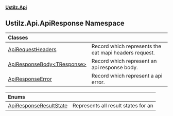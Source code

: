 #### [Ustilz.Api](index.md 'index')

## Ustilz.Api.ApiResponse Namespace

| Classes | |
| :--- | :--- |
| [ApiRequestHeaders](Ustilz.Api.ApiResponse.ApiRequestHeaders.md 'Ustilz.Api.ApiResponse.ApiRequestHeaders') | Record which represents the eat mapi headers request. |
| [ApiResponseBody&lt;TResponse&gt;](Ustilz.Api.ApiResponse.ApiResponseBody_TResponse_.md 'Ustilz.Api.ApiResponse.ApiResponseBody<TResponse>') | Record which represent an api response body. |
| [ApiResponseError](Ustilz.Api.ApiResponse.ApiResponseError.md 'Ustilz.Api.ApiResponse.ApiResponseError') | Record which represent a api error. |

| Enums | |
| :--- | :--- |
| [ApiResponseResultState](Ustilz.Api.ApiResponse.ApiResponseResultState.md 'Ustilz.Api.ApiResponse.ApiResponseResultState') | Represents all result states for an <seealso cref="T:Ustilz.Api.ApiResponse.ApiResponseBody`1"/> |

